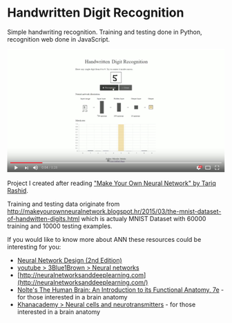 # Handwritten Digit Recognition
Simple handwriting recognition. Training and testing done in Python, recognition web done in JavaScript.

<img src="readme-resources/youtube-screenshot.png" alt="Screenshot" /> 

Project I created after reading ["Make Your Own Neural Network" by Tariq Rashid](https://www.amazon.com/Make-Your-Own-Neural-Network/dp/1530826608).

Training and testing data originate from http://makeyourownneuralnetwork.blogspot.hr/2015/03/the-mnist-dataset-of-handwitten-digits.html which is actualy MNIST Dataset with 60000 training and 10000 testing examples.

If you would like to know more about ANN these resources could be interesting for you:
* [Neural Network Design (2nd Edition)](https://www.amazon.com/Neural-Network-Design-Martin-Hagan/dp/0971732116)
* [youtube > 3Blue1Brown > Neural networks](https://www.youtube.com/playlist?list=PLZHQObOWTQDNU6R1_67000Dx_ZCJB-3pi)
* [http://neuralnetworksanddeeplearning.com](http://neuralnetworksanddeeplearning.com/)
* [Nolte's The Human Brain: An Introduction to its Functional Anatomy, 7e](https://www.amazon.com/Noltes-Human-Brain-Introduction-Functional/dp/1455728594) - for those interested in a brain anatomy
* [Khanacademy > Neural cells and neurotransmitters](https://www.khanacademy.org/science/health-and-medicine/nervous-system-and-sensory-infor/neural-cells-and-neurotransmitters/v/neurotransmitter-release) - for those interested in a brain anatomy
